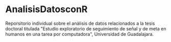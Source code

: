 # AnalisisDatosconR
Reporsitorio individual sobre el análisis de datos relacionados a la tesis doctoral titulada "Estudio exploratorio de seguimiento de señal y de meta en humanos en una tarea por computadora", Universidad de Guadalajara.
